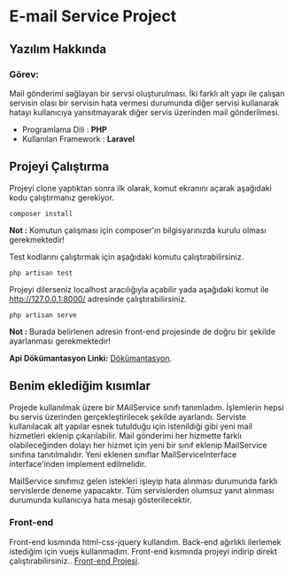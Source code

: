 # E-mail Service Project
## Yazılım Hakkında

### Görev:
Mail gönderimi sağlayan bir servsi oluşturulması. İki farklı alt yapı ile çalışan servisin olası bir servisin hata vermesi durumunda diğer servisi kullanarak hatayı kullanıcıya yansıtmayarak diğer servis üzerinden mail gönderilmesi.

- Programlama Dili : **PHP**
- Kullanılan Framework : **Laravel**

## Projeyi Çalıştırma

Projeyi clone yaptıktan sonra ilk olarak, komut ekranını açarak aşağıdaki kodu çalıştırmanız gerekiyor. 

```
composer install 
```
**Not :** Komutun çalışması için composer'ın bilgisyarınızda kurulu olması gerekmektedir!


Test kodlarını çalıştırmak için aşağıdaki komutu çalıştırabilirsiniz.
```
php artisan test 
```

Projeyi dilerseniz localhost aracılığıyla açabilir yada aşağıdaki komut ile http://127.0.0.1:8000/ adresinde çalıştırabilirsiniz.
```
php artisan serve
```
**Not :** Burada belirlenen adresin front-end projesinde de doğru bir şekilde ayarlanması gerekmektedir!

**Api Dökümantasyon Linki:**  [Dökümantasyon](https://documenter.getpostman.com/view/11272295/UVkmSHkt).

## Benim eklediğim kısımlar
Projede kullanılmak üzere bir MAilService sınıfı tanımladım. İşlemlerin hepsi bu servis üzerinden gerçekleştirilecek şekilde ayarlandı. Serviste kullanılacak alt yapılar esnek tutulduğu için istenildiği gibi yeni mail hizmetleri eklenip çıkarılabilir. Mail gönderimi her hizmette farklı olabileceğinden dolayı her hizmet için yeni bir sınıf eklenip MailService sınıfına tanıtılmalıdır. Yeni eklenen sınıflar MailServiceInterface interface'inden implement edilmelidir. 

MailService sınıfımız gelen istekleri işleyip hata alınması durumunda farklı servislerde deneme yapacaktır. Tüm servislerden olumsuz yanıt alınması durumunda kullanıcıya hata mesajı gösterilecektir. 

### Front-end
Front-end kısmında html-css-jquery kullandım. Back-end ağırlıklı ilerlemek istediğim için vuejs kullanmadım. Front-end kısmında projeyi indirip direkt çalıştırabilirsiniz..
[Front-end Projesi](https://github.com/ibrahimcadirci/emailServie-frontend).



